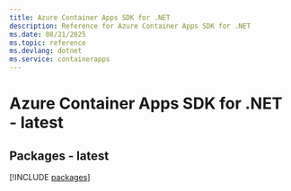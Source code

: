 ```yaml
---
title: Azure Container Apps SDK for .NET
description: Reference for Azure Container Apps SDK for .NET
ms.date: 08/21/2025
ms.topic: reference
ms.devlang: dotnet
ms.service: containerapps
---
```

# Azure Container Apps SDK for .NET - latest
## Packages - latest
[!INCLUDE [packages](container-apps-index.md)]